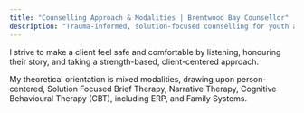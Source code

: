 ```yaml
---
title: "Counselling Approach & Modalities | Brentwood Bay Counsellor"
description: "Trauma‑informed, solution‑focused counselling for youth and adults in Greater Victoria. Person‑centred, SFBT, Narrative, CBT/ERP, and Family Systems."
---
```


<p>I strive to make a client feel safe and comfortable by listening, honouring their story, and taking a strength-based, client-centered approach.</p>

<p>My theoretical orientation is mixed modalities, drawing upon person-centered, Solution Focused Brief Therapy, Narrative Therapy, Cognitive Behavioural Therapy (CBT), including ERP, and Family Systems.</p>